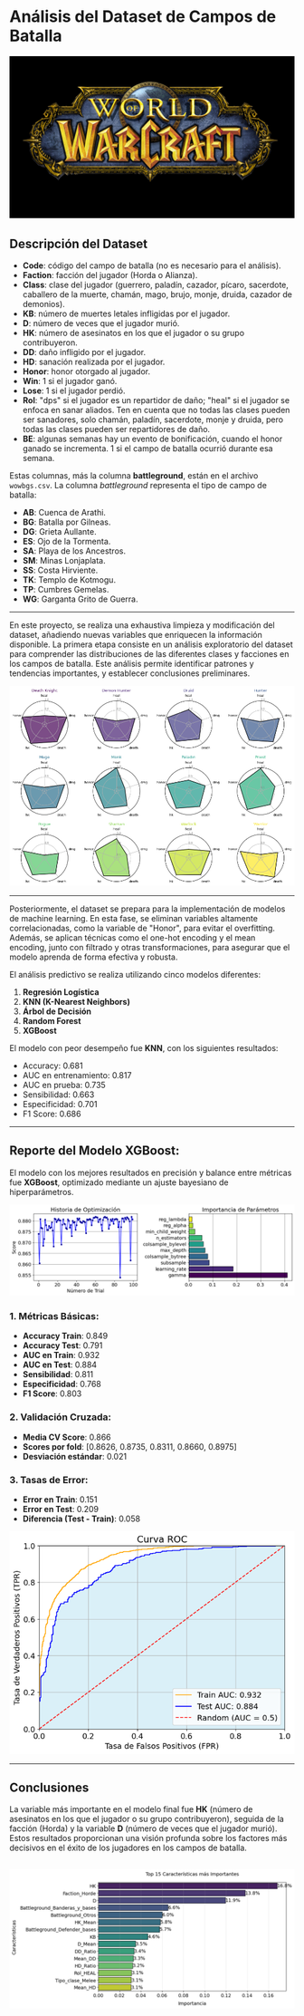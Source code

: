 # Análisis del Dataset de Campos de Batalla

![Portada de World of Warcraft](https://github.com/Arnaud-Chafai/wow-bgs-eda-predictive-analysis/blob/main/Screenshots/Caratula.jpg)
## Descripción del Dataset

- **Code**: código del campo de batalla (no es necesario para el análisis).
- **Faction**: facción del jugador (Horda o Alianza).
- **Class**: clase del jugador (guerrero, paladín, cazador, pícaro, sacerdote, caballero de la muerte, chamán, mago, brujo, monje, druida, cazador de demonios).
- **KB**: número de muertes letales infligidas por el jugador.
- **D**: número de veces que el jugador murió.
- **HK**: número de asesinatos en los que el jugador o su grupo contribuyeron.
- **DD**: daño infligido por el jugador.
- **HD**: sanación realizada por el jugador.
- **Honor**: honor otorgado al jugador.
- **Win**: 1 si el jugador ganó.
- **Lose**: 1 si el jugador perdió.
- **Rol**: "dps" si el jugador es un repartidor de daño; "heal" si el jugador se enfoca en sanar aliados. Ten en cuenta que no todas las clases pueden ser sanadores, solo chamán, paladín, sacerdote, monje y druida, pero todas las clases pueden ser repartidores de daño.
- **BE**: algunas semanas hay un evento de bonificación, cuando el honor ganado se incrementa. 1 si el campo de batalla ocurrió durante esa semana.

Estas columnas, más la columna **battleground**, están en el archivo `wowbgs.csv`. La columna *battleground* representa el tipo de campo de batalla:

- **AB**: Cuenca de Arathi.
- **BG**: Batalla por Gilneas.
- **DG**: Grieta Aullante.
- **ES**: Ojo de la Tormenta.
- **SA**: Playa de los Ancestros.
- **SM**: Minas Lonjaplata.
- **SS**: Costa Hirviente.
- **TK**: Templo de Kotmogu.
- **TP**: Cumbres Gemelas.
- **WG**: Garganta Grito de Guerra.

---

En este proyecto, se realiza una exhaustiva limpieza y modificación del dataset, añadiendo nuevas variables que enriquecen la información disponible. La primera etapa consiste en un análisis exploratorio del dataset para comprender las distribuciones de las diferentes clases y facciones en los campos de batalla. Este análisis permite identificar patrones y tendencias importantes, y establecer conclusiones preliminares.

![Radar Plot](https://github.com/Arnaud-Chafai/wow-bgs-eda-predictive-analysis/blob/main/Screenshots/RadarPlot.png)

---

Posteriormente, el dataset se prepara para la implementación de modelos de machine learning. En esta fase, se eliminan variables altamente correlacionadas, como la variable de "Honor", para evitar el overfitting. Además, se aplican técnicas como el one-hot encoding y el mean encoding, junto con filtrado y otras transformaciones, para asegurar que el modelo aprenda de forma efectiva y robusta.

El análisis predictivo se realiza utilizando cinco modelos diferentes:

1. **Regresión Logística**
2. **KNN (K-Nearest Neighbors)**
3. **Árbol de Decisión**
4. **Random Forest**
5. **XGBoost**

El modelo con peor desempeño fue **KNN**, con los siguientes resultados:
- Accuracy: 0.681
- AUC en entrenamiento: 0.817
- AUC en prueba: 0.735
- Sensibilidad: 0.663
- Especificidad: 0.701
- F1 Score: 0.686

---

## Reporte del Modelo XGBoost:

El modelo con los mejores resultados en precisión y balance entre métricas fue **XGBoost**, optimizado mediante un ajuste bayesiano de hiperparámetros.

![Historia de Optimización](https://github.com/Arnaud-Chafai/wow-bgs-eda-predictive-analysis/blob/main/Screenshots/Optimizacion.png)


### 1. Métricas Básicas:
- **Accuracy Train**: 0.849
- **Accuracy Test**: 0.791
- **AUC en Train**: 0.932
- **AUC en Test**: 0.884
- **Sensibilidad**: 0.811
- **Especificidad**: 0.768
- **F1 Score**: 0.803

### 2. Validación Cruzada:
- **Media CV Score**: 0.866
- **Scores por fold**: [0.8626, 0.8735, 0.8311, 0.8660, 0.8975]
- **Desviación estándar**: 0.021

### 3. Tasas de Error:
- **Error en Train**: 0.151
- **Error en Test**: 0.209
- **Diferencia (Test - Train)**: 0.058

![Curva ROC](https://github.com/Arnaud-Chafai/wow-bgs-eda-predictive-analysis/blob/main/Screenshots/AUC.png)

---

## Conclusiones
La variable más importante en el modelo final fue **HK** (número de asesinatos en los que el jugador o su grupo contribuyeron), seguida de la facción (Horda) y la variable **D** (número de veces que el jugador murió). Estos resultados proporcionan una visión profunda sobre los factores más decisivos en el éxito de los jugadores en los campos de batalla.

![Feature](https://github.com/Arnaud-Chafai/wow-bgs-eda-predictive-analysis/blob/main/Screenshots/Features.png)
-----------------------------------

